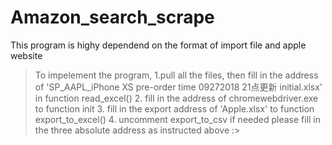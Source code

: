 # Amazon_search_scrape
This program is highy dependend on the format of import file and apple website
>To impelement the program, 
>1.pull all the files, then fill in the address of 'SP_AAPL_iPhone XS pre-order time 09272018 21点更新 initial.xlsx' in function read_excel()
>2. fill in the address of chromewebdriver.exe to function init
>3. fill in the export address of 'Apple.xlsx' to function export_to_excel()
>4. uncomment export_to_csv if needed
>please fill in the three absolute address as instructed above :>
